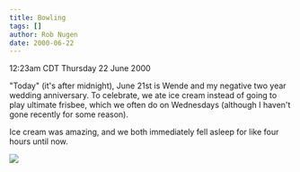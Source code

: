 ```yaml
---
title: Bowling
tags: []
author: Rob Nugen
date: 2000-06-22
---
```


<title></title>
<p class=date>12:23am CDT Thursday 22 June 2000</p>

<p>"Today" (it's after midnight), June 21st is Wende and my negative
two year wedding anniversary.  To celebrate, we ate ice cream instead
of going to play ultimate frisbee, which we often do on Wednesdays
(although I haven't gone recently for some reason).

<p>Ice cream was amazing, and we both immediately fell asleep for like
four hours until now.

<p><img src='/images/rob/wL-ROB.gif'>


